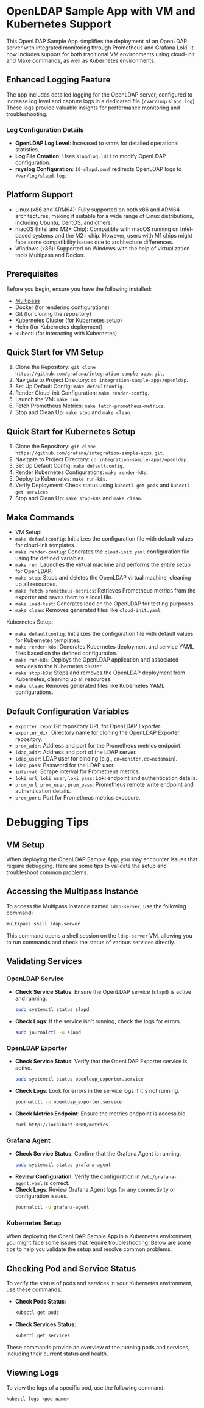 # OpenLDAP Sample App with VM and Kubernetes Support

This OpenLDAP Sample App simplifies the deployment of an OpenLDAP server with integrated monitoring through Prometheus and Grafana Loki. It now includes support for both traditional VM environments using cloud-init and Make commands, as well as Kubernetes environments.

## Enhanced Logging Feature
The app includes detailed logging for the OpenLDAP server, configured to increase log level and capture logs in a dedicated file (`/var/log/slapd.log`). These logs provide valuable insights for performance monitoring and troubleshooting.

### Log Configuration Details
- **OpenLDAP Log Level**: Increased to `stats` for detailed operational statistics.
- **Log File Creation**: Uses `slapdlog.ldif` to modify OpenLDAP configuration.
- **rsyslog Configuration**: `10-slapd.conf` redirects OpenLDAP logs to `/var/log/slapd.log`.

## Platform Support
- Linux (x86 and ARM64): Fully supported on both x86 and ARM64 architectures, making it suitable for a wide range of Linux distributions, including Ubuntu, CentOS, and others.
- macOS (Intel and M2+ Chip): Compatible with macOS running on Intel-based systems and the M2+ chip. However, users with M1 chips might face some compatibility issues due to architecture differences.
- Windows (x86): Supported on Windows with the help of virtualization tools Multipass and Docker.

## Prerequisites
Before you begin, ensure you have the following installed:
- [Multipass](https://multipass.run/)
- Docker (for rendering configurations)
- Git (for cloning the repository)
- Kubernetes Cluster (for Kubernetes setup)
- Helm (for Kubernetes deployment)
- kubectl (for interacting with Kubernetes)

## Quick Start for VM Setup
1. Clone the Repository: `git clone https://github.com/grafana/integration-sample-apps.git`.
2. Navigate to Project Directory: `cd integration-sample-apps/openldap`.
3. Set Up Default Config: `make defaultconfig`.
4. Render Cloud-init Configuration: `make render-config`.
5. Launch the VM: `make run`.
6. Fetch Prometheus Metrics: `make fetch-prometheus-metrics`.
7. Stop and Clean Up: `make stop` and `make clean`.

## Quick Start for Kubernetes Setup
1. Clone the Repository: `git clone https://github.com/grafana/integration-sample-apps.git`.
2. Navigate to Project Directory: `cd integration-sample-apps/openldap`.
3. Set Up Default Config: `make defaultconfig`.
4. Render Kubernetes Configurations: `make render-k8s`.
5. Deploy to Kubernetes: `make run-k8s`.
6. Verify Deployment: Check status using `kubectl get pods` and `kubectl get services`.
7. Stop and Clean Up: `make stop-k8s` and `make clean`.

## Make Commands
- VM Setup: 
- `make defaultconfig`: Initializes the configuration file with default values for cloud-init templates.
- `make render-config`: Generates the `cloud-init.yaml` configuration file using the defined variables.
- `make run`: Launches the virtual machine and performs the entire setup for OpenLDAP.
- `make stop`: Stops and deletes the OpenLDAP virtual machine, cleaning up all resources.
- `make fetch-prometheus-metrics`: Retrieves Prometheus metrics from the exporter and saves them to a local file.
- `make load-test`: Generates load on the OpenLDAP for testing purposes.
- `make clean`: Removes generated files like `cloud-init.yaml`.
  
Kubernetes Setup: 
- `make defaultconfig`: Initializes the configuration file with default values for Kubernetes templates.
- `make render-k8s`: Generates Kubernetes deployment and service YAML files based on the defined configuration.
- `make run-k8s`: Deploys the OpenLDAP application and associated services to the Kubernetes cluster.
- `make stop-k8s`: Stops and removes the OpenLDAP deployment from Kubernetes, cleaning up all resources.
- `make clean`: Removes generated files like Kubernetes YAML configurations.

## Default Configuration Variables
- `exporter_repo`: Git repository URL for OpenLDAP Exporter.
- `exporter_dir`: Directory name for cloning the OpenLDAP Exporter repository.
- `prom_addr`: Address and port for the Prometheus metrics endpoint.
- `ldap_addr`: Address and port of the LDAP server.
- `ldap_user`: LDAP user for binding (e.g., `cn=monitor,dc=nodomain`).
- `ldap_pass`: Password for the LDAP user.
- `interval`: Scrape interval for Prometheus metrics.
- `loki_url`, `loki_user`, `loki_pass`: Loki endpoint and authentication details.
- `prom_url`, `prom_user`, `prom_pass`: Prometheus remote write endpoint and authentication details.
- `prom_port`: Port for Prometheus metrics exposure.

# Debugging Tips

## VM Setup

When deploying the OpenLDAP Sample App, you may encounter issues that require debugging. Here are some tips to validate the setup and troubleshoot common problems.

## Accessing the Multipass Instance

To access the Multipass instance named `ldap-server`, use the following command:

```bash
multipass shell ldap-server
```

This command opens a shell session on the `ldap-server` VM, allowing you to run commands and check the status of various services directly.

## Validating Services

### OpenLDAP Service
- **Check Service Status**: Ensure the OpenLDAP service (`slapd`) is active and running.
  ```bash
  sudo systemctl status slapd
  ```
- **Check Logs**: If the service isn't running, check the logs for errors.
  ```bash
  sudo journalctl -u slapd
  ```

### OpenLDAP Exporter
- **Check Service Status**: Verify that the OpenLDAP Exporter service is active.
  ```bash
  sudo systemctl status openldap_exporter.service
  ```
- **Check Logs**: Look for errors in the service logs if it's not running.
  ```bash
  journalctl -u openldap_exporter.service
  ```
- **Check Metrics Endpoint**: Ensure the metrics endpoint is accessible.
  ```bash
  curl http://localhost:8080/metrics
  ```

### Grafana Agent
- **Check Service Status**: Confirm that the Grafana Agent is running.
  ```bash
  sudo systemctl status grafana-agent
  ```
- **Review Configuration**: Verify the configuration in `/etc/grafana-agent.yaml` is correct.
- **Check Logs**: Review Grafana Agent logs for any connectivity or configuration issues.
  ```bash
  journalctl -u grafana-agent
  ```

### Kubernetes Setup

When deploying the OpenLDAP Sample App in a Kubernetes environment, you might face some issues that require troubleshooting. Below are some tips to help you validate the setup and resolve common problems.

## Checking Pod and Service Status

To verify the status of pods and services in your Kubernetes environment, use these commands:

- **Check Pods Status**:
  ```bash
  kubectl get pods
  ```
- **Check Services Status**:
  ```bash
  kubectl get services
  ```

These commands provide an overview of the running pods and services, including their current status and health.

## Viewing Logs

To view the logs of a specific pod, use the following command:

```bash
kubectl logs <pod-name>
```
